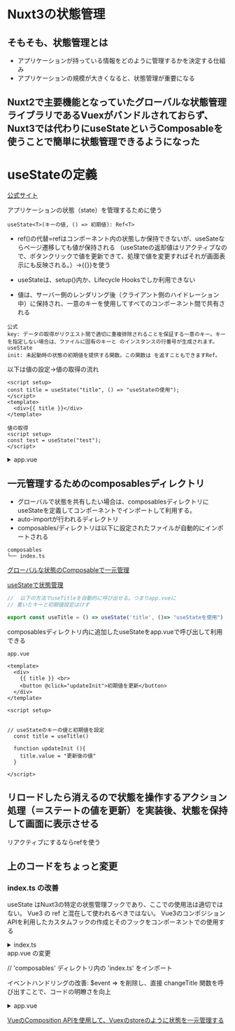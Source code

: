 # Nuxt3の状態管理

## そもそも、状態管理とは
- アプリケーションが持っている情報をどのように管理するかを決定する仕組み
- アプリケーションの規模が大きくなると、状態管理が重要になる

## Nuxt2で主要機能となっていたグローバルな状態管理ライブラリであるVuexがバンドルされておらず、Nuxt3では代わりにuseStateというComposableを使うことで簡単に状態管理できるようになった

# useStateの定義
[公式サイト](https://nuxt.com/docs/api/composables/use-state#usage)

アプリケーションの状態（state）を管理するために使う

```
useState<T>(キーの値, () => 初期値): Ref<T>
```

- ref()の代替=refはコンポーネント内の状態しか保持できないが、useSateならページ遷移しても値が保持される
（useStateの返却値はリアクティブなので、ボタンクリックで値を更新できて、処理で値を変更すればそれが画面表示にも反映される。）->{{}}を使う
- useStateは、setup()内か、Lifecycle Hooksでしか利用できない

- 値は、サーバー側のレンダリング後（クライアント側のハイドレーション中）に保持され、一意のキーを使用してすべてのコンポーネント間で共有される

```
公式
key: データの取得がリクエスト間で適切に重複排除されることを保証する一意のキー。キーを指定しない場合は、ファイルに固有のキーと のインスタンスの行番号が生成されます。useState
init: 未起動時の状態の初期値を提供する関数。この関数は を返すこともできますRef。
```


以下は値の設定→値の取得の流れ
```値の設定
<script setup>
const title = useState("title", () => "useStateの使用");
</script>
<template>
  <div>{{ title }}</div>
</template>
```

```
値の取得
<script setup>
const test = useState("test");
</script>
```

<details>
  <summary>app.vue</summary>
  
```
<template>
  <div>
    {{ title }} <br>
    <button @click="updateTitle">タイトルを更新</button>
  </div>
</template>

<script setup>


// useStateのキーの値と初期値を設定
  const title = useState('title', ()=> "useStateの使用")

  function updateTitle (){
    title.value = "更新後のタイトル"
  }

</script>
```

</details>

## 一元管理するためのcomposablesディレクトリ
- グローバルで状態を共有したい場合は、composablesディレクトリにuseStateを定義してコンポーネントでインポートして利用する。
- auto-importが行われるディレクトリ
- composables/ディレクトリは以下に設定されたファイルが自動的にインポートされる
```
composables
└── index.ts
```

[グローバルな状態のComposableで一元管理](https://zenn.dev/pistachiyoda/scraps/bb53fa5f9b6b82)

[useStateで状態管理](https://note.com/taatn0te/n/n8c3bc521b3e7)

``` index.ts
//  以下の方法でuseTitleを自動的に呼び出せる。つまりapp.vueに
// 書いたキーと初期値設定はけす

export const useTitle = () => useState('title', ()=> "useStateを使用")
```
composablesディレクトリ内に追加したuseStateをapp.vueで呼び出して利用できる

```
app.vue

<template>
  <div>
    {{ title }} <br>
    <button @click="updateInit">初期値を更新</button>
  </div>
</template>

<script setup>


// useStateのキーの値と初期値を設定
  const title = useTitle()
  
  function updateInit (){
    title.value = "更新後の値"
  }

</script>
```

## リロードしたら消えるので状態を操作するアクション処理（＝ステートの値を更新）を実装後、状態を保持して画面に表示させる
リアクティブにするならrefを使う


## 上のコードをちょっと変更

### index.ts の改善
useState はNuxt3の特定の状態管理フックであり、ここでの使用法は適切ではない。
Vue3 の ref と混在して使われるべきではない。
Vue3のコンポジションAPIを利用したカスタムフックの作成とそのフックをコンポーネントでの使用する

<details>
  <summary>index.ts </summary>
  
```
//  以下の方法でuseTitleを自動的に呼び出せる。つまりapp.vueに
// 書いたキーと初期値設定はけす

// カプセル化の強化。Vueのrefとreadonlyをインポート
import { ref, readonly } from 'vue';

export const useTitle = () => {
    //ref の使用: Vueのリアクティブシステム内でプリミティブ値をリアクティブに扱うため
      // これにより、アプリケーションのどの部分からでもこの状態を参照し、更新することが可能
      // 修正前const title = useState<string>('title', ()=> "useStateを使用した初期値")
    // refを使用してリアクティブなデータを作成
    const title = ref('useStateを使用した初期値');



  // title 状態の値を更新するために使用
  // 引数として受け取った value を title 状態に代入して更新
  const changeTitle =  (newValue: string) => {
    title.value = newValue
  }

  //useTitleで返却する値を記述
  // titleを読み取り専用にして外部からの直接変更を防ぎ、
  // changeTitle関数を通じてのみ更新を許可
  return{ 
    title: readonly(title),
    // 修正前changeTitle: changeTitle(title)
    changeTitle
  }
}


```

</details>
app.vue の変更

// 'composables' ディレクトリ内の 'index.ts' をインポート

イベントハンドリングの改善: $event => を削除し、直接 changeTitle 関数を呼び出すことで、コードの明瞭さを向上

<details>
  <summary>app.vue</summary>
  
```
<template>
  <div>
    <h1>{{ title }}</h1>
    <!-- 修正前<button @click="$event =>titleState.changeTitle('useStateを更新した')">useStateを更新</button> -->
    <!-- ボタンクリックでtitleの値を更新 -->
    <button @click="changeTitle('useStateを更新した')">useStateを更新</button>
  </div>
</template>

<script setup>

// 'composables' ディレクトリ内の 'index.ts' をインポートする。これは app.vue ファイルから相対的に composables ディレクトリ内の index.ts ファイルを見つけるため。
import { useTitle } from './composables/index';

// useStateのキーの値と初期値を設定->削除
// index.tsで記述した自動的にインポートされるcomposables/ディレクトリを呼び出す処理を記述
  // const titleState = useTitle()
  // const {title} = titleState
  // useTitleからtitleとchangeTitleを展開
const { title, changeTitle } = useTitle();



</script>

<style scoped>
.container {
  max-width: 600px;
  margin: 0 auto;
  padding: 20px;
  text-align: center;
  
}

h1 {
  color: #e762a2;
  margin-bottom: 20px;
}

button {
  background-color: #ff3700;
  color: #655d5dba;
  border: none;
  padding: 10px 20px;
  font-size: 16px;
  cursor: pointer;
  border-radius: 5px;
  transition: background-color 0.3s;
}

button:hover {
  background-color: #0ee67d;
}
</style>

```

</details>























[VueのComposition APIを使用して、Vuexのstoreのように状態を一元管理する](https://developer.mamezou-tech.com/nuxt/nuxt3-state-management/#usestate%E3%81%AE%E6%A6%82%E8%A6%81)






